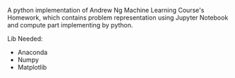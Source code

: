 A python implementation of Andrew Ng Machine Learning Course's Homework, which contains problem representation using Jupyter Notebook and compute part implementing by python.

Lib Needed:

- Anaconda
- Numpy
- Matplotlib